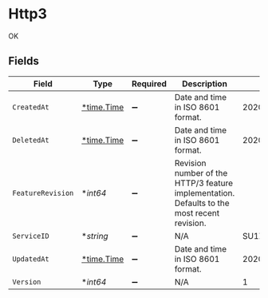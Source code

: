 # Http3

OK


## Fields

| Field                                                                                       | Type                                                                                        | Required                                                                                    | Description                                                                                 | Example                                                                                     |
| ------------------------------------------------------------------------------------------- | ------------------------------------------------------------------------------------------- | ------------------------------------------------------------------------------------------- | ------------------------------------------------------------------------------------------- | ------------------------------------------------------------------------------------------- |
| `CreatedAt`                                                                                 | [*time.Time](https://pkg.go.dev/time#Time)                                                  | :heavy_minus_sign:                                                                          | Date and time in ISO 8601 format.                                                           | 2020-04-09T18:14:30Z                                                                        |
| `DeletedAt`                                                                                 | [*time.Time](https://pkg.go.dev/time#Time)                                                  | :heavy_minus_sign:                                                                          | Date and time in ISO 8601 format.                                                           | 2020-04-09T18:14:30Z                                                                        |
| `FeatureRevision`                                                                           | **int64*                                                                                    | :heavy_minus_sign:                                                                          | Revision number of the HTTP/3 feature implementation. Defaults to the most recent revision. |                                                                                             |
| `ServiceID`                                                                                 | **string*                                                                                   | :heavy_minus_sign:                                                                          | N/A                                                                                         | SU1Z0isxPaozGVKXdv0eY                                                                       |
| `UpdatedAt`                                                                                 | [*time.Time](https://pkg.go.dev/time#Time)                                                  | :heavy_minus_sign:                                                                          | Date and time in ISO 8601 format.                                                           | 2020-04-09T18:14:30Z                                                                        |
| `Version`                                                                                   | **int64*                                                                                    | :heavy_minus_sign:                                                                          | N/A                                                                                         | 1                                                                                           |